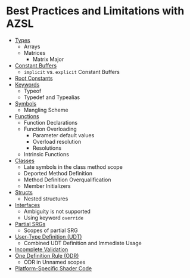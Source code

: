 # Best Practices and Limitations with AZSL

- [Types](./types.md)
  -  Arrays
  -  Matrices
     -  Matrix Major
- [Constant Buffers](./constant-buffers.md)
  - `implicit` vs. `explicit` Constant Buffers
- [Root Constants](./root-constant.md)
- [Keywords](./keywords.md)
  - Typeof
  - Typedef and Typealias
- [Symbols](./symbols.md)
  - Mangling Scheme
- [Functions](./functions.md)
  - Function Declarations
  - Function Overloading
    - Parameter default values
    - Overload resolution
    - Resolutions
  -  Intrinsic Functions
- [Classes](./classes.md)
  - Late symbols in the class method scope
  - Deported Method Definition
  - Method Definition Overqualification
  - Member Initializers
- [Structs](./structs.md)
  - Nested structures
- [Interfaces](./interfaces.md)
  - Ambiguity is not supported
  - Using keyword `override`
- [Partial SRGs](./partial-srgs.md)
  - Scopes of partial SRG
- [User-Type Definition (UDT)](user-type-definition.md)
  - Combined UDT Definition and Immediate Usage
- [Incomplete Validation](incomplete-validation.md)
- [One Definition Rule (ODR)](./one-definition-rule.md)
  - ODR in Unnamed scopes
- [Platform-Specific Shader Code](platform-specific.md)